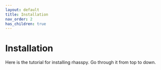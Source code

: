 ```yaml
---
layout: default
title: Installation
nav_order: 2
has_children: true
---
```


# Installation
Here is the tutorial for installing rhasspy. Go through it from top to down.